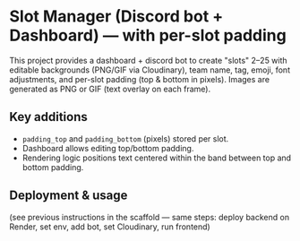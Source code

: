 # Slot Manager (Discord bot + Dashboard) — with per-slot padding

This project provides a dashboard + discord bot to create "slots" 2–25 with editable backgrounds (PNG/GIF via Cloudinary), team name, tag, emoji, font adjustments, and per-slot padding (top & bottom in pixels). Images are generated as PNG or GIF (text overlay on each frame).

## Key additions
- `padding_top` and `padding_bottom` (pixels) stored per slot.
- Dashboard allows editing top/bottom padding.
- Rendering logic positions text centered within the band between top and bottom padding.

## Deployment & usage
(see previous instructions in the scaffold — same steps: deploy backend on Render, set env, add bot, set Cloudinary, run frontend)

